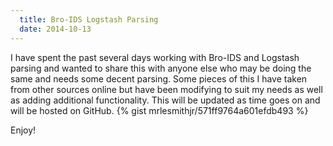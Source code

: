 ```yaml
---
  title: Bro-IDS Logstash Parsing
  date: 2014-10-13
---
```


I have spent the past several days working with Bro-IDS and Logstash
parsing and wanted to share this with anyone else who may be doing the
same and needs some decent parsing. Some pieces of this I have taken
from other sources online but have been modifying to suit my needs as
well as adding additional functionality. This will be updated as time
goes on and will be hosted on GitHub.
{% gist mrlesmithjr/571ff9764a601efdb493 %}

Enjoy!
